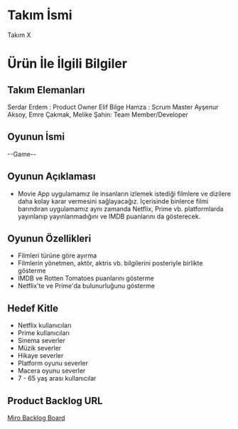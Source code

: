 
# **Takım İsmi**

Takım X


# Ürün İle İlgili Bilgiler

## Takım Elemanları

Serdar Erdem : Product Owner
Elif Bilge Hamza : Scrum Master
Ayşenur Aksoy, Emre Çakmak, Melike Şahin: Team Member/Developer

## Oyunun İsmi

--Game--

## Oyunun Açıklaması

- Movie App uygulamamız ile insanların izlemek istediği filmlere ve dizilere daha kolay karar vermesini sağlayacağız. İçerisinde binlerce filmi barındıran uygulamamız aynı zamanda Netflix, Prime vb. platformlarda yayınlanıp yayınlanmadığını ve IMDB puanlarını da gösterecek.

## Oyunun Özellikleri

- Filmleri türüne göre ayırma
- Filmlerin yönetmen, aktör, aktris vb. bilgilerini posteriyle birlikte gösterme
- IMDB ve Rotten Tomatoes puanlarını gösterme
- Netflix'te ve Prime'da bulunurluğunu gösterme

## Hedef Kitle

- Netflix kullanıcıları
- Prime kullanıcıları
- Sinema severler
- Müzik severler
- Hikaye severler
- Platform oyunu severler
- Macera oyunu severler
- 7 - 65 yaş arası kullanıcılar

## Product Backlog URL

[Miro Backlog Board](https://miro.com/app/board/uXjVOSSCpsI=/)
